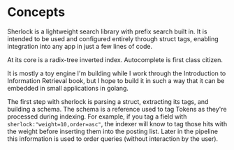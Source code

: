 # Concepts


Sherlock is a lightweight search library with prefix search built in.  It is intended to be used and configured entirely through struct tags, enabling integration into any app in just a few lines of code. 

At its core is a radix-tree inverted index. Autocomplete is first class citizen. 

It is mostly a toy engine I'm building while I work through the Introduction to Information Retrieval book, but I hope to build it in such a way that it can be embedded in small applications in golang. 

The first step with sherlock is parsing a struct, extracting its tags, and building a schema.  The schema is a reference used to tag Tokens as they're processed during indexing.  For example, if you tag a field with `sherlock:"weight=10,order=asc"`, the indexer will know to tag those hits with the weight before inserting them into the posting list.  Later in the pipeline this information is used to order queries (without interaction by the user). 
